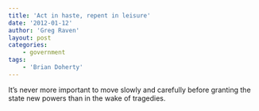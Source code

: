 ```yaml
---
title: 'Act in haste, repent in leisure'
date: '2012-01-12'
author: 'Greg Raven'
layout: post
categories:
    - government
tags:
    - 'Brian Doherty'
---
```


It’s never more important to move slowly and carefully before granting the state new powers than in the wake of tragedies.